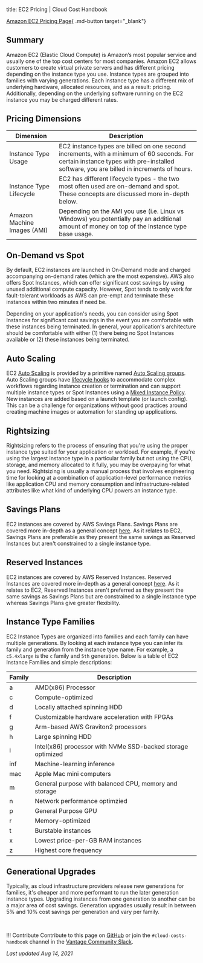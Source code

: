 title: EC2 Pricing | Cloud Cost Handbook

[Amazon EC2 Pricing Page](https://aws.amazon.com/ec2/pricing/){ .md-button target="_blank"}

## Summary

Amazon EC2 (Elastic Cloud Compute) is Amazon’s most popular service and usually one of the top cost centers for most companies. Amazon EC2 allows customers to create virtual private servers and has different pricing depending on the instance type you use. Instance types are grouped into families with varying generations. Each instance type has a different mix of underlying hardware, allocated resources, and as a result: pricing. Additionally, depending on the underlying software running on the EC2 instance you may be charged different rates.

## Pricing Dimensions

|Dimension|Description|
|------|-------|
| Instance Type Usage | EC2 instance types are billed on one second increments, with a minimum of 60 seconds. For certain instance types with pre-installed software, you are billed in increments of hours. |
| Instance Type Lifecycle | EC2 has different lifecycle types - the two most often used are on-demand and spot. These concepts are discussed more in-depth below. |
| Amazon Machine Images (AMI) | Depending on the AMI you use (i.e. Linux vs Windows) you potentially pay an additional amount of money on top of the instance type base usage. |

## On-Demand vs Spot

By default, EC2 instances are launched in On-Demand mode and charged accompanying on-demand rates (which are the most expensive). AWS also offers Spot Instances, which can offer significant cost savings by using unused additional compute capacity. However, Spot tends to only work for fault-tolerant workloads as AWS can pre-empt and terminate these instances within two minutes if need be. 

Depending on your application's needs, you can consider using Spot Instances for significant cost savings in the event you are comfortable with these instances being terminated. In general, your application's architecture should be comfortable with either (1) there being no Spot Instances available or (2) these instances being terminated. 

## Auto Scaling
EC2 [Auto Scaling](../../concepts/autoscaling/) is provided by a primitive named [Auto Scaling groups](https://docs.aws.amazon.com/autoscaling/ec2/userguide/AutoScalingGroup.html). Auto Scaling groups have [lifecycle hooks](https://docs.aws.amazon.com/autoscaling/ec2/userguide/lifecycle-hooks.html) to accommodate complex workflows regarding instance creation or termination and can support multiple instance types or Spot Instances using a [Mixed Instance Policy](https://docs.aws.amazon.com/autoscaling/ec2/userguide/asg-purchase-options.html). New instances are added based on a launch template (or launch config). This can be a challenge for organizations without good practices around creating machine images or automation for standing up applications.


## Rightsizing
Rightsizing refers to the process of ensuring that you're using the proper instance type suited for your application or workload. For example, if you're using the largest instance type in a particular family but not using the CPU, storage, and memory allocated to it fully, you may be overpaying for what you need. Rightsizing is usually a manual process that involves engineering time for looking at a combination of application-level performance metrics like application CPU and memory consumption and infrastructure-related attributes like what kind of underlying CPU powers an instance type. 

## Savings Plans
EC2 instances are covered by AWS Savings Plans. Savings Plans are covered more in-depth as a general concept [here](/aws/concepts/savings-plans/). As it relates to EC2, Savings Plans are preferable as they present the same savings as Reserved Instances but aren't constrained to a single instance type. 

## Reserved Instances
EC2 instances are covered by AWS Reserved Instances. Reserved Instances are covered more in-depth as a general concept [here](/aws/concepts/reserved-instances/). As it relates to EC2, Reserved Instances aren't preferred as they present the same savings as Savings Plans but are constrained to a single instance type whereas Savings Plans give greater flexibility. 

## Instance Type Families
EC2 Instance Types are organized into families and each family can have multiple generations. By looking at each instance type you can infer its family and generation from the instance type name. For example, a `c5.4xlarge` is the `c` family and `5th` generation. Below is a table of EC2 Instance Families and simple descriptions:


| Family      | Description |
| ----------- | ----------- |
| a   | AMD(x86) Processor       |
| c   | Compute-optimized        |
| d   | Locally attached spinning HDD        |
| f   | Customizable hardware acceleration with FPGAs        |
| g   | Arm-based AWS Graviton2 processors        |
| h   | Large spinning HDD        |
| i   | Intel(x86) processor with NVMe SSD-backed storage optimized        |
| inf | Machine-learning inference |
| mac | Apple Mac mini computers |
| m   | General purpose with balanced CPU, memory and storage        |
| n   | Network performance optimzied |
| p   | General Purpose GPU |
| r   | Memory-optimized        |
| t   | Burstable instances        |
| x   | Lowest price-per-GB RAM instances        |
| z   | Highest core frequency        |

## Generational Upgrades
Typically, as cloud infrastructure providers release new generations for families, it's cheaper and more performant to run the later generation instance types. Upgrading instances from one generation to another can be a major area of cost savings. Generation upgrades usually result in between 5% and 10% cost savings per generation and vary per family. 

<br/>

!!! Contribute
    Contribute to this page on [GitHub](https://github.com/vantage-sh/handbook) or join the `#cloud-costs-handbook` channel in the [Vantage Community Slack](https://vantage.sh/slack).

_Last updated Aug 14, 2021_
